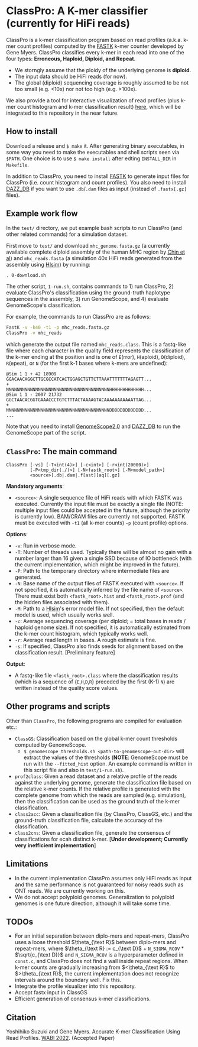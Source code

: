 # ClassPro: A K-mer classifier (currently for HiFi reads)

ClassPro is a k-mer classification program based on read profiles (a.k.a. k-mer count profiles) computed by the [FASTK](https://github.com/thegenemyers/FASTK) k-mer counter developed by Gene Myers.
ClassPro classifies every k-mer in each read into one of the four types: **Erroneous, Haploid, Diploid, and Repeat**.

- We storngly assume that the ploidy of the underlying genome is **diploid**.
- The input data should be HiFi reads (for now).
- The global (diploid) sequencing coverage is roughly assumed to be not too small (e.g. <10x) nor not too high (e.g. >100x).

We also provide a tool for interactive visualization of read profiles (plus k-mer count histogram and k-mer classification result) [here](https://github.com/yoshihikosuzuki/kmer-profile), which will be integrated to this repository in the near future.

## How to install

Download a release and `$ make` it.
After generating binary executables, in some way you need to make the executables and shell scripts seen via `$PATH`. One choice is to use `$ make install` after edting `INSTALL_DIR` in `Makefile`.

In addition to ClassPro, you need to install [FASTK](https://github.com/thegenemyers/FASTK) to generate input files for ClassPro (i.e. count histogram and count profiles).
You also need to install [DAZZ_DB](https://github.com/thegenemyers/DAZZ_DB) if you want to use `.db`/`.dam` files as input (instead of `.fastx[.gz]` files).

## Example work flow

In the `test/` directory, we put example bash scripts to run ClassPro (and other related commands) for a simulation dataset.

First move to `test/` and download `mhc_genome.fasta.gz` (a currently available complete diploid assembly of the human MHC region by [Chin et al](https://www.nature.com/articles/s41467-020-18564-9)) and `mhc_reads.fasta` (a simulation 40x HiFi reads generated from the assembly using [HIsim](https://github.com/thegenemyers/HI.SIM)) by running:

```bash
. 0-download.sh
```

The other script, `1-run.sh`, contains commands to 1) run ClassPro, 2) evaluate ClassPro's classification using the ground-truth haplotype sequences in the assembly, 3) run GenomeScope, and 4) evaluate GenomeScope's classification.

For example, the commands to run ClassPro are as follows:

```bash
FastK -v -k40 -t1 -p mhc_reads.fasta.gz
ClassPro -v mhc_reads
```

which generate the output file named `mhc_reads.class`. This is a fastq-like file where each character in the quality field represents the classification of the k-mer ending at the position and is one of `E`(rror), `H`(aploid), `D`(diploid), `R`(epeat), or `N` (for the first k-1 bases where k-mers are undefined):

```
@Sim 1 1 + 42 18909
GGACAACAGGCTTGCGCCATCACTGGAGCTGTTCTTAAATTTTTTTAGAGTT...
+
NNNNNNNNNNNNNNNNNNNNNNNNNNNNNNNNNNNNNNNHHHHHHHHHHHHH...
@Sim 1 1 - 2007 21732
GGCTAACACGGTGAAACCCTGTCTTTACTAAAAGTACAAAAAAAAAAATTAG...
+
NNNNNNNNNNNNNNNNNNNNNNNNNNNNNNNNNNNNNNNDDDDDDDDDDDDD...
...
```

Note that you need to install [GenomeScope2.0](https://github.com/tbenavi1/genomescope2.0) and [DAZZ_DB](https://github.com/thegenemyers/DAZZ_DB) to run the GenomeScope part of the script.

## `ClassPro`: The main command

```text
ClassPro [-vs] [-T<int(4)>] [-c<int>] [-r<int(20000)>]
         [-P<tmp_dir(./)>] [-N<fastk_root>] [-M<model_path>]
         <source>[.db|.dam|.f[ast][aq][.gz]
```

**Mandatory arguments**:

- `<source>`: A single sequence file of HiFi reads with which FASTK was executed. Currently the input file must be exactly a single file (NOTE: multiple input files could be accepted in the future, although the priority is currently low). BAM/CRAM files are currently not supported. FASTK must be executed with `-t1` (all k-mer counts) `-p` (count profile) options.

**Options**:

- `-v`: Run in verbose mode.
- `-T`: Number of threads used. Typically there will be almost no gain with a number larger than 16 given a single SSD because of IO bottleneck (with the current implementation, which might be improved in the future).
- `-P`: Path to the temporary directory where intermediate files are generated.
- `-N`: Base name of the output files of FASTK executed with `<source>`. If not specified, it is automatically inferred by the file name of `<source>`. There must exist both `<fastk_root>.hist` and `<fastk_root>.prof` (and the hidden files associated with them).
- `-M`: Path to a [HIsim](https://github.com/thegenemyers/HI.SIM)'s error model file. If not specified, then the default model is used, which usually works well.
- `-c`: Average sequencing coverage (per diploid; = total bases in reads / haploid genome size). If not specified, it is automatically estimated from the k-mer count histogram, which typically works well.
- `-r`: Average read length in bases. A rough estimate is fine.
- `-s`: If specified, ClassPro also finds seeds for alignment based on the classification result. [Preliminary feature]

**Output**:

- A fastq-like file `<fastk_root>.class` where the classification results (which is a sequence of {`E`,`H`,`D`,`R`} preceded by the first (K-1) `N`) are written instead of the quality score values.

## Other programs and scripts

Other than `ClassPro`, the following programs are compiled for evaluation etc.:

- `ClassGS`: Classification based on the global k-mer count thresholds computed by GenomeScope.
  - `$ genomescope_thresholds.sh <path-to-genomescope-out-dir>` will extract the values of the thresholds (**NOTE**: GenomeScope must be run with the `--fitted_hist` option. An example command is written in this script file and also in `test/1-run.sh`).
- `prof2class`: Given a read dataset and a relative profile of the reads against the underlying genome, generate the classification file based on the relative k-mer counts. If the relative profile is generated with the complete genome from which the reads are sampled (e.g. simulation), then the classification can be used as the ground truth of the k-mer classification.
- `class2acc`: Given a classification file (by ClassPro, ClassGS, etc.) and the ground-truth classification file, calculate the accuracy of the classification.
- `class2cns`: Given a classification file, generate the consensus of classifications for ecah distinct k-mer. [**Under development; Currently very inefficient implementation**]

## Limitations

- In the current implementation ClassPro assumes only HiFi reads as input and the same performance is not guaranteed for noisy reads such as ONT reads. We are currently working on this.
- We do not accept polyploid genomes. Generalization to polyploid genomes is one future direction, although it will take some time.

## TODOs

- For an initial separation between diplo-mers and repeat-mers, ClassPro uses a loose threshold $\theta_{\text R}$ between diplo-mers and repeat-mers, where $\theta_{\text R} := c_{\text D}$ + `N_SIGMA_RCOV` * $\sqrt{c_{\text D}}$ and `N_SIGMA_RCOV` is a hyperparameter defined in `const.c`, and ClassPro does not find a wall inside repeat regions. When k-mer counts are gradually increasing from $<\theta_{\text R}$ to $>\theta_{\text R}$, the current implementation does not recognize intervals around the boundary well. Fix this.
- Integrate the profile visualizer into this repository.
- Accept fastx input in ClassGS
- Efficient generation of consensus k-mer classifications.

## Citation

Yoshihiko Suzuki and Gene Myers. Accurate K-mer Classification Using Read Profiles. [WABI 2022](https://algo2022.eu/wabi/). (Accepted Paper)
